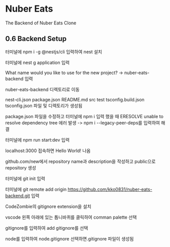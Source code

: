 # Nuber Eats

The Backend of Nuber Eats Clone

## 0.6 Backend Setup

터미널에 npm i -g @nestjs/cli 입력하여 nest 설치

터미널에 nest g application 입력

What name would you like to use for the new project?
-> nuber-eats-backend 입력

nuber-eats-backend 디렉토리로 이동

nest-cli.json package.json README.md src test tsconfig.build.json tsconfig.json 파일 및 디렉토리가 생성됨

package.json 파일을 수정하고 터미널에 npm i 입력 했을 때 ERESOLVE unable to resolve dependency tree 에러 발생
-> npm i --legacy-peer-deps를 입력하여 해결

터미널에 npm run start:dev 입력

localhost:3000 접속하면 Hello World! 나옴

github.com/new에서 repository name과 description을 작성하고 public으로 repository 생성

터미널에 git init 입력

터미널에 git remote add origin https://github.com/kko0831/nuber-eats-backend.git 입력

CodeZombie의 gitignore extension을 설치

vscode 왼쪽 아래에 있는 톱니바퀴를 클릭하여 comman palette 선택

gitignore를 입력하여 add gitignore를 선택

node를 입력하여 node.gitignore 선택하면.gitignore 파일이 생성됨
